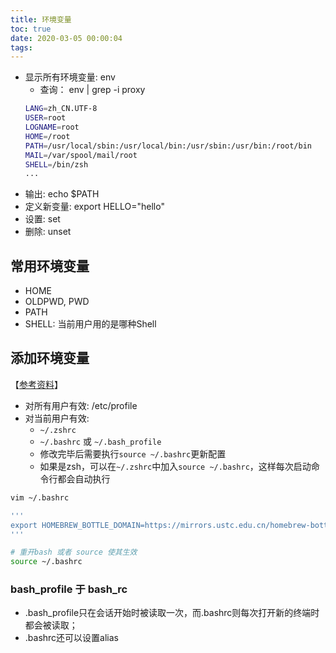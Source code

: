 ```yaml
---
title: 环境变量
toc: true
date: 2020-03-05 00:00:04
tags:
---
```



* 显示所有环境变量: env
	* 查询： env | grep -i proxy
	```sh
	LANG=zh_CN.UTF-8
	USER=root
	LOGNAME=root
	HOME=/root
	PATH=/usr/local/sbin:/usr/local/bin:/usr/sbin:/usr/bin:/root/bin
	MAIL=/var/spool/mail/root
	SHELL=/bin/zsh
	...
	```
* 输出: echo $PATH
* 定义新变量: export HELLO="hello"
* 设置: set
* 删除: unset


## 常用环境变量
* HOME
* OLDPWD, PWD
* PATH
* SHELL: 当前用户用的是哪种Shell



## 添加环境变量
【[参考资料](https://www.jianshu.com/p/ac2bc0ad3d74)】
* 对所有用户有效: /etc/profile
* 对当前用户有效: 
	* `~/.zshrc`
	* `~/.bashrc` 或 `~/.bash_profile`
	* 修改完毕后需要执行`source ~/.bashrc`更新配置
  	* 如果是zsh，可以在`~/.zshrc`中加入`source ~/.bashrc`，这样每次启动命令行都会自动执行

```sh
vim ~/.bashrc

'''
export HOMEBREW_BOTTLE_DOMAIN=https://mirrors.ustc.edu.cn/homebrew-bottles
'''

# 重开bash 或者 source 使其生效
source ~/.bashrc
```

### bash_profile 于 bash_rc
* .bash_profile只在会话开始时被读取一次，而.bashrc则每次打开新的终端时都会被读取；
* .bashrc还可以设置alias
